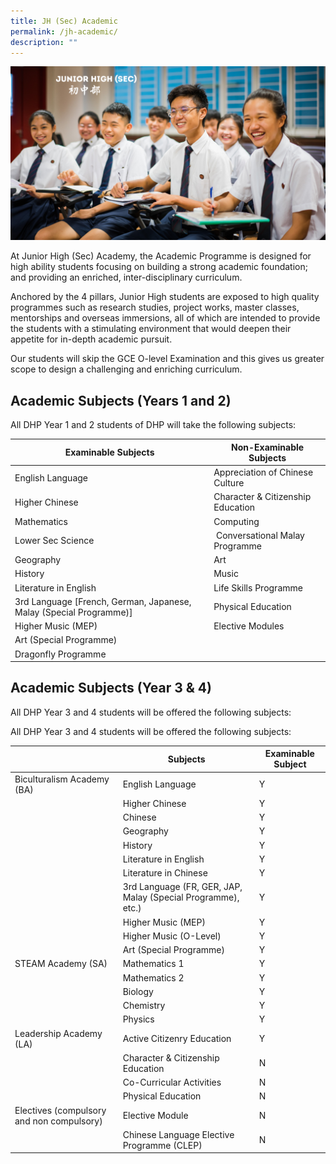 ```yaml
---
title: JH (Sec) Academic
permalink: /jh-academic/
description: ""
---
```

![](/images/Homepage/Junior-High-Sec.png)

At Junior High (Sec) Academy, the Academic Programme is designed for high ability students focusing on building a strong academic foundation; and providing an enriched, inter-disciplinary curriculum.  

Anchored by the 4 pillars, Junior High students are exposed to high quality programmes such as research studies, project works, master classes, mentorships and overseas immersions, all of which are intended to provide the students with a stimulating environment that would deepen their appetite for in-depth academic pursuit.  

Our students will skip the GCE O-level Examination and this gives us greater scope to design a challenging and enriching curriculum.

## Academic Subjects (Years 1 and 2)

All DHP Year 1 and 2 students of DHP will take the following subjects:

| Examinable Subjects | Non-Examinable Subjects |
| --- | --- |
| English Language | Appreciation of Chinese Culture |
| Higher Chinese | Character & Citizenship Education |
| Mathematics | Computing |
| Lower Sec Science |  Conversational Malay Programme |
| Geography | Art |
| History | Music |
| Literature in English | Life Skills Programme |
| 3rd Language \[French, German, Japanese, Malay (Special Programme)\] | Physical Education |
| Higher Music (MEP) | Elective Modules |
| Art (Special Programme) |  |
| Dragonfly Programme |  |


## Academic Subjects (Year 3 & 4)

All DHP Year 3 and 4 students will be offered the following subjects:

All DHP Year 3 and 4 students will be offered the following subjects:

|  | Subjects | Examinable Subject |
| --- | --- | --- |
| Biculturalism Academy (BA) | English Language | Y |
|  | Higher Chinese | Y |
|  | Chinese | Y |
|  | Geography | Y |
|  | History | Y |
|  | Literature in English | Y |
|  | Literature in Chinese | Y |
|  | 3rd Language (FR, GER, JAP, Malay (Special Programme), etc.) | Y |
|  | Higher Music (MEP) | Y |
|  | Higher Music (O-Level) | Y |
|  | Art (Special Programme) | Y |
| STEAM Academy (SA) | Mathematics 1 | Y |
|  | Mathematics 2 | Y |
|  | Biology | Y |
|  | Chemistry | Y |
|  | Physics | Y |
| Leadership Academy (LA) | Active Citizenry Education | Y |
|  | Character & Citizenship Education | N |
|  | Co-Curricular Activities | N |
|  | Physical Education | N |
| Electives (compulsory and non compulsory) | Elective Module | N |
|  | Chinese Language Elective Programme (CLEP) | N |